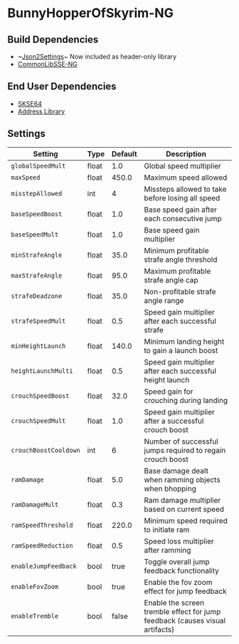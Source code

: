 # BunnyHopperOfSkyrim-NG

## Build Dependencies
* ~[Json2Settings](https://github.com/Ryan-rsm-McKenzie/Json2Settings)~ Now included as header-only library
* [CommonLibSSE-NG](https://github.com/CharmedBaryon/CommonLibSSE-NG)

## End User Dependencies
* [SKSE64](https://skse.silverlock.org/)
* [Address Library](https://www.nexusmods.com/skyrimspecialedition/mods/32444)

## Settings
Setting | Type | Default | Description
--- | --- | --- | ---
`globalSpeedMult` | float | 1.0 | Global speed multiplier
`maxSpeed` | float | 450.0 | Maximum speed allowed
`misstepAllowed` | int | 4 | Missteps allowed to take before losing all speed
`baseSpeedBoost` | float | 1.0 | Base speed gain after each consecutive jump
`baseSpeedMult` | float | 1.0 | Base speed gain multiplier
`minStrafeAngle` | float | 35.0 | Minimum profitable strafe angle threshold
`maxStrafeAngle` | float | 95.0 | Maximum profitable strafe angle cap
`strafeDeadzone` | float | 35.0 | Non-profitable strafe angle range
`strafeSpeedMult` | float | 0.5 | Speed gain multiplier after each successful strafe
`minHeightLaunch` | float | 140.0 | Minimum landing height to gain a launch boost
`heightLaunchMulti` | float | 0.5 | Speed gain multiplier after each successful height launch
`crouchSpeedBoost` | float | 32.0 | Speed gain for crouching during landing
`crouchSpeedMult` | float | 1.0 | Speed gain multiplier after a successful crouch boost
`crouchBoostCooldown` | int | 6 | Number of successful jumps required to regain crouch boost
`ramDamage` | float | 5.0 | Base damage dealt when ramming objects when bhopping
`ramDamageMult` | float | 0.3 | Ram damage multiplier based on current speed
`ramSpeedThreshold` | float | 220.0 | Minimum speed required to initiate ram
`ramSpeedReduction` | float | 0.5 | Speed loss multiplier after ramming
`enableJumpFeedback` | bool | true | Toggle overall jump feedback functionality
`enableFovZoom` | bool | true | Enable the fov zoom effect for jump feedback
`enableTremble` | bool | false | Enable the screen tremble effect for jump feedback (causes visual artifacts)
